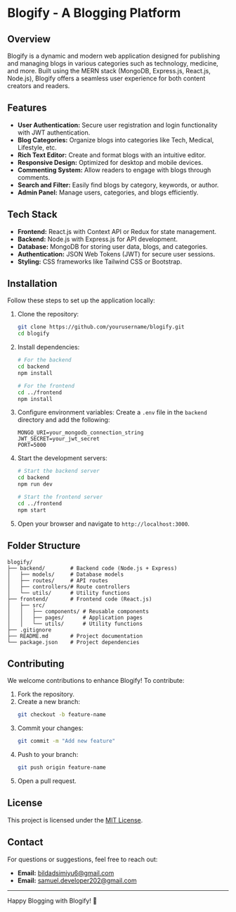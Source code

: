 # Blogify - A Blogging Platform

## Overview
Blogify is a dynamic and modern web application designed for publishing and managing blogs in various categories such as technology, medicine, and more. Built using the MERN stack (MongoDB, Express.js, React.js, Node.js), Blogify offers a seamless user experience for both content creators and readers.

## Features
- **User Authentication:** Secure user registration and login functionality with JWT authentication.
- **Blog Categories:** Organize blogs into categories like Tech, Medical, Lifestyle, etc.
- **Rich Text Editor:** Create and format blogs with an intuitive editor.
- **Responsive Design:** Optimized for desktop and mobile devices.
- **Commenting System:** Allow readers to engage with blogs through comments.
- **Search and Filter:** Easily find blogs by category, keywords, or author.
- **Admin Panel:** Manage users, categories, and blogs efficiently.

## Tech Stack
- **Frontend:** React.js with Context API or Redux for state management.
- **Backend:** Node.js with Express.js for API development.
- **Database:** MongoDB for storing user data, blogs, and categories.
- **Authentication:** JSON Web Tokens (JWT) for secure user sessions.
- **Styling:** CSS frameworks like Tailwind CSS or Bootstrap.

## Installation
Follow these steps to set up the application locally:

1. Clone the repository:
   ```bash
   git clone https://github.com/yourusername/blogify.git
   cd blogify
   ```

2. Install dependencies:
   ```bash
   # For the backend
   cd backend
   npm install

   # For the frontend
   cd ../frontend
   npm install
   ```

3. Configure environment variables:
   Create a `.env` file in the `backend` directory and add the following:
   ```env
   MONGO_URI=your_mongodb_connection_string
   JWT_SECRET=your_jwt_secret
   PORT=5000
   ```

4. Start the development servers:
   ```bash
   # Start the backend server
   cd backend
   npm run dev

   # Start the frontend server
   cd ../frontend
   npm start
   ```

5. Open your browser and navigate to `http://localhost:3000`.

## Folder Structure
```
blogify/
├── backend/        # Backend code (Node.js + Express)
│   ├── models/     # Database models
│   ├── routes/     # API routes
│   ├── controllers/# Route controllers
│   └── utils/      # Utility functions
├── frontend/       # Frontend code (React.js)
│   ├── src/
│   │   ├── components/ # Reusable components
│   │   ├── pages/      # Application pages
│   │   └── utils/      # Utility functions
├── .gitignore
├── README.md       # Project documentation
└── package.json    # Project dependencies
```

## Contributing
We welcome contributions to enhance Blogify! To contribute:
1. Fork the repository.
2. Create a new branch:
   ```bash
   git checkout -b feature-name
   ```
3. Commit your changes:
   ```bash
   git commit -m "Add new feature"
   ```
4. Push to your branch:
   ```bash
   git push origin feature-name
   ```
5. Open a pull request.

## License
This project is licensed under the [MIT License](LICENSE).

## Contact
For questions or suggestions, feel free to reach out:
- **Email:** bildadsimiyu6@gmail.com
- **Email:** samuel.developer202@gmail.com

---

Happy Blogging with Blogify! 🌟

